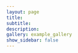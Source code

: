 ```yaml
---
layout: page
title: 
subtitle: 
description:  
gallery: example_gallery
show_sidebar: false
---
```



